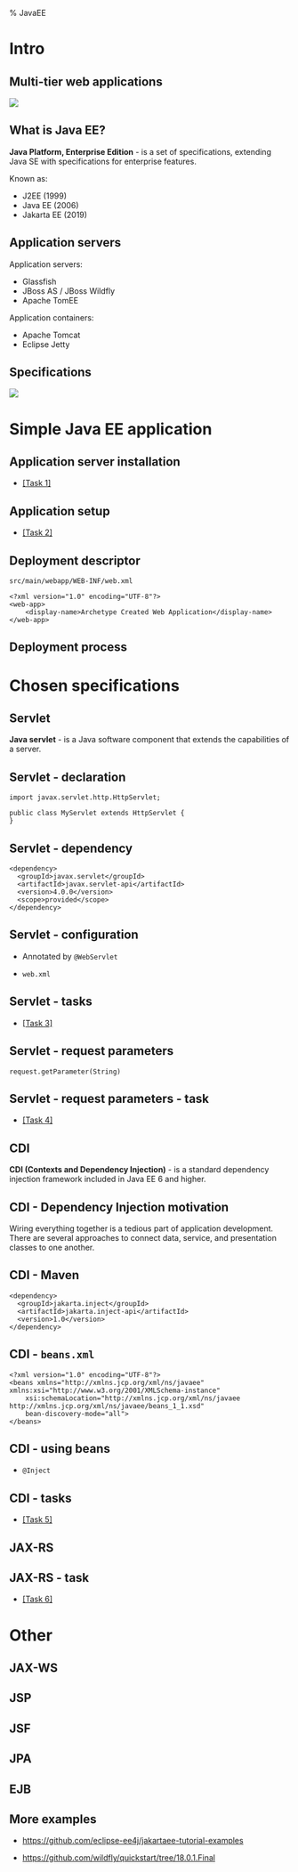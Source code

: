 % JavaEE

# Intro

## Multi-tier web applications

![](https://upload.wikimedia.org/wikipedia/commons/5/51/Overview_of_a_three-tier_application_vectorVersion.svg)

## What is Java EE?

**Java Platform, Enterprise Edition** - 
is a set of specifications, extending Java SE with specifications for enterprise features.

Known as:

* J2EE (1999)
* Java EE (2006)
* Jakarta EE (2019)

## Application servers

Application servers:

* Glassfish
* JBoss AS / JBoss Wildfly
* Apache TomEE

Application containers:

* Apache Tomcat
* Eclipse Jetty


## Specifications

![](java-ee-platform-spec-8.png)

<!--
Java SE 6 included a full Web Services stack for the convenience of Java developers.
https://openjdk.java.net/jeps/320

https://jaxenter.com/jdk-11-java-ee-modules-140674.html
https://dzone.com/articles/apis-to-be-removed-from-java-11

https://jakarta.ee/specifications/platform/8/platform-spec-8.html

https://stackoverflow.com/questions/48204141/replacements-for-deprecated-jpms-modules-with-java-ee-apis



Earlier:

Differences between Java EE and Java SE
Java technology is both a programming language and a platform. The Java programming
language is a high-level object-oriented language that has a particular syntax and style. A Java
platform is a particular environment in which Java programming language applications run.
There are several Java platforms.Many developers, even long-time Java programming language
developers, do not understand how the different platforms relate to each other.
The Java Programming Language Platforms
There are four platforms of the Java programming language:
■ Java Platform, Standard Edition (Java SE)
■ Java Platform, Enterprise Edition (Java EE)
■ Java Platform,Micro Edition (Java ME)
■ JavaFX


java platform editions:

https://docs.oracle.com/javaee/6/firstcup/doc/gkhoy.html
https://javaee.github.io/firstcup/java-ee001.html#GCTOG

https://stackoverflow.com/questions/2857376/difference-between-java-se-ee-me
https://www.oracle.com/java/technologies/java-ee-glance.html
https://en.wikipedia.org/wiki/Java_Platform,_Enterprise_Edition


into to ee

https://javaee.github.io/tutorial/
https://javaee.github.io/tutorial/overview008.html#java-api-for-json-binding

https://github.com/javaee/tutorial-examples

https://docs.oracle.com/javaee/6/tutorial/doc/ ,  https://docs.oracle.com/javaee/6/tutorial/doc/javaeetutorial6.pdf


https://docs.jboss.org/author/display/WFLY10/Getting+Started+Developing+Applications+Guide
https://docs.wildfly.org/18/Getting_Started_Developing_Applications_Guide.html#cdi-servlet-helloworld-quickstart
https://docs.wildfly.org/18/Getting_Started_Guide.html

http://balusc.omnifaces.org/2014/10/jsf-22-tutorial-with-eclipse-and-wildfly.html
https://examples.javacodegeeks.com/enterprise-java/jsf/jsf-crud-application-example/
https://docs.wildfly.org/18/

-->

# Simple Java EE application

## Application server installation

* <a href="java-ee-tasks.html#/zadanie-1" target="_blank">[Task 1]</a>

## Application setup

* <a href="java-ee-tasks.html#/zadanie-2" target="_blank">[Task 2]</a>

## Deployment descriptor

`src/main/webapp/WEB-INF/web.xml`

```
<?xml version="1.0" encoding="UTF-8"?>
<web-app>
    <display-name>Archetype Created Web Application</display-name>
</web-app>
```

## Deployment process


# Chosen specifications

## Servlet

**Java servlet** -  is a Java software component that extends the capabilities of a server.

## Servlet - declaration
```
import javax.servlet.http.HttpServlet;

public class MyServlet extends HttpServlet {
}
```

## Servlet - dependency

```
<dependency>
  <groupId>javax.servlet</groupId>
  <artifactId>javax.servlet-api</artifactId>
  <version>4.0.0</version>
  <scope>provided</scope>
</dependency>
```
## Servlet - configuration

* Annotated by `@WebServlet`

* `web.xml`



 

## Servlet - tasks

* <a href="java-ee-tasks.html#/zadanie-3" target="_blank">[Task 3]</a>


## Servlet - request parameters

```
request.getParameter(String)
```

## Servlet - request parameters - task 

* <a href="java-ee-tasks.html#/zadanie-4" target="_blank">[Task 4]</a>

## CDI

**CDI (Contexts and Dependency Injection)** - is a standard dependency injection framework included in Java EE 6 and higher.

## CDI - Dependency Injection motivation

Wiring everything together is a tedious part of application development. There are several approaches to connect data, service, and presentation classes to one another. 

## CDI - Maven

```
<dependency>
  <groupId>jakarta.inject</groupId>
  <artifactId>jakarta.inject-api</artifactId>
  <version>1.0</version>
</dependency>
```

## CDI - `beans.xml`
```
<?xml version="1.0" encoding="UTF-8"?>
<beans xmlns="http://xmlns.jcp.org/xml/ns/javaee" xmlns:xsi="http://www.w3.org/2001/XMLSchema-instance"
    xsi:schemaLocation="http://xmlns.jcp.org/xml/ns/javaee http://xmlns.jcp.org/xml/ns/javaee/beans_1_1.xsd"
    bean-discovery-mode="all">
</beans>
```

## CDI - using beans

* `@Inject`

## CDI - tasks

* <a href="java-ee-tasks.html#/zadanie-5" target="_blank">[Task 5]</a>


## JAX-RS


## JAX-RS - task

* <a href="java-ee-tasks.html#/zadanie-6" target="_blank">[Task 6]</a>


# Other

## JAX-WS

## JSP

## JSF

## JPA

## EJB
 

## More examples

* <a target="_blank" href="https://github.com/eclipse-ee4j/jakartaee-tutorial-examples">https://github.com/eclipse-ee4j/jakartaee-tutorial-examples</a>

* <a target="_blank" href="https://github.com/wildfly/quickstart/tree/18.0.1.Final">https://github.com/wildfly/quickstart/tree/18.0.1.Final</a>